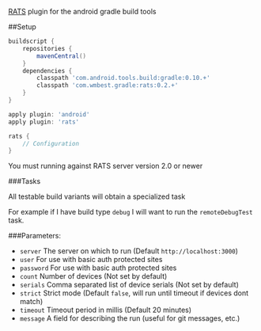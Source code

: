 [RATS](https://www.github.com/wmbest2/rats-server) plugin for the android gradle build tools

##Setup

```groovy
buildscript {
    repositories {
        mavenCentral()
    }
    dependencies {
        classpath 'com.android.tools.build:gradle:0.10.+'
        classpath 'com.wmbest.gradle:rats:0.2.+'
    }
}

apply plugin: 'android'
apply plugin: 'rats'

rats {
    // Configuration
}
```

You must running against RATS server version 2.0 or newer

###Tasks

All testable build variants will obtain a specialized task

For example if I have build type `debug` I will want to run the
`remoteDebugTest` task.

###Parameters:

  * `server` The server on which to run (Default `http://localhost:3000`)
  * `user` For use with basic auth protected sites
  * `password` For use with basic auth protected sites
  * `count` Number of devices (Not set by default)
  * `serials` Comma separated list of device serials (Not set by default)
  * `strict` Strict mode (Default `false`, will run until timeout if devices dont match)
  * `timeout` Timeout period in millis (Default 20 minutes)
  * `message` A field for describing the run (useful for git messages, etc.)
